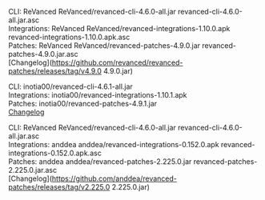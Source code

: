 CLI: ReVanced
ReVanced/revanced-cli-4.6.0-all.jar
revanced-cli-4.6.0-all.jar.asc  
Integrations: ReVanced
ReVanced/revanced-integrations-1.10.0.apk
revanced-integrations-1.10.0.apk.asc  
Patches: ReVanced
ReVanced/revanced-patches-4.9.0.jar
revanced-patches-4.9.0.jar.asc  
[Changelog](https://github.com/revanced/revanced-patches/releases/tag/v4.9.0
4.9.0.jar)




CLI: inotia00/revanced-cli-4.6.1-all.jar  
Integrations: inotia00/revanced-integrations-1.10.1.apk  
Patches: inotia00/revanced-patches-4.9.1.jar  
[Changelog](https://github.com/inotia00/revanced-patches/releases/tag/v4.9.1)




CLI: ReVanced
ReVanced/revanced-cli-4.6.0-all.jar
revanced-cli-4.6.0-all.jar.asc  
Integrations: anddea
anddea/revanced-integrations-0.152.0.apk
revanced-integrations-0.152.0.apk.asc  
Patches: anddea
anddea/revanced-patches-2.225.0.jar
revanced-patches-2.225.0.jar.asc  
[Changelog](https://github.com/anddea/revanced-patches/releases/tag/v2.225.0
2.225.0.jar)

